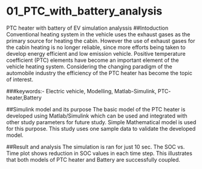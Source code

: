 # 01_PTC_with_battery_analysis
 PTC heater with battery of EV simulation analyssis
##Intoduction 
Conventional heating system in the vehicle uses the exhaust gases as the primary source for heating the cabin. However the use of exhaust gases for the cabin heating is no longer reliable, since more efforts being taken to develop energy efficient and low emission vehicle. Positive temperature coefficient (PTC) elements have become an important element of the vehicle heating system. Considering the changing paradigm of the automobile industry the efficiency of the PTC heater has become the topic of interest. 

###keywords:- Electric vehicle, Modelling, Matlab-Simulink, PTC- heater,Battery

##Simulink model and its purpose
The basic model of the PTC heater is developed using Matlab/Simulink which can be used and integrated with other study parameters for future study. Simple Mathematical model is used for this purpose. This study uses one sample data to validate the developed model.

##Result and analysis
The simulation is ran for just 10 sec. The SOC vs. Time plot shows reduction in SOC values in each time step. This illustrates that both models of PTC heater and Battery are successfully coupled.
